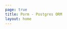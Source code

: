 ```yaml
---
page: true
title: Porm - Postgres ORM
layout: home
---
```


<script setup>
import Home from '/@theme/components/Home.vue'
</script>

<Home />
